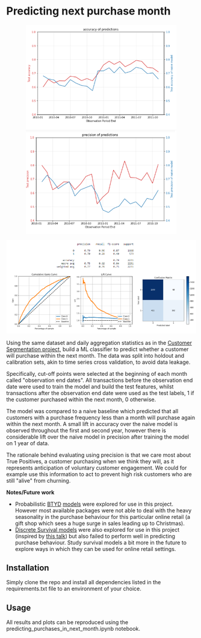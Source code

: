 # Predicting next purchase month

<p align="center">
  <img src="data/figures/accuracy.png" width="400">
  <img src="data/figures/precision.png" width="400">
</p>
<p align="center"><img src="data/figures/single_month.png" width=800></p>

Using the same dataset and daily aggregation statistics as in the [Customer Segmentation project](https://github.com/W-Tran/online-retail), build a ML classifier to predict whether a customer will purchase within the next month. The data was split into holdout and calibration sets, akin to time series cross validation, to avoid data leakage. 
 
Specifically, cut-off points were selected at the beginning of each month called "observation end dates". All transactions before the observation end date were used to train the model and build the test features, whilst transactions after the observation end date were used as the test labels, 1 if the customer purchased within the next month, 0 otherwise.

The model was compared to a naive baseline which predicted that all customers with a purchase frequency less than a month will purchase again within the next month. A small lift in accuracy over the naive model is observed throughout the first and second year, however there is considerable lift over the naive model in precision after training the model on 1 year of data. 

The rationale behind evaluating using precision is that we care most about True Positives, a customer purchasing when we think they will, as it represents anticipation of voluntary customer engagement. We could for example use this information to act to prevent high risk customers who are still "alive" from churning.


**Notes/Future work**

- Probabilistic [BTYD](https://en.wikipedia.org/wiki/Buy_Till_you_Die) [models](https://lifetimes.readthedocs.io/en/latest/) were explored for use in this project. However most available packages were not able to deal with the heavy seasonality in the purchase behaviour for this particular online retail (a gift shop which sees a huge surge in sales leading up to Christmas).
- [Discrete Survival models](https://data.princeton.edu/wws509/notes/c7s6) were also explored for use in this project (inspired by [this talk](https://www.youtube.com/watch?v=uU1u6JQCg5U)) but also failed to perform well in predicting purchase behaviour. Study survival models a bit more in the future to explore ways in which they can be used for online retail settings.

## Installation

Simply clone the repo and install all dependencies listed in the requirements.txt file to an environment of your choice.

## Usage

All results and plots can be reproduced using the predicting_purchases_in_next_month.ipynb notebook.
